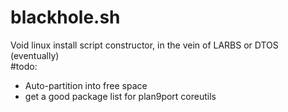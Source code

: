 # blackhole.sh
Void linux install script constructor, in the vein of LARBS or DTOS (eventually)  
#todo:
 - Auto-partition into free space
 - get a good package list for plan9port coreutils
